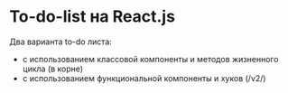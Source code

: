 # To-do-list на React.js

Два варианта to-do листа:
 - с использованием классовой компоненты и методов жизненного цикла (в корне)
 - с использованием функциональной компоненты и хуков (/v2/)